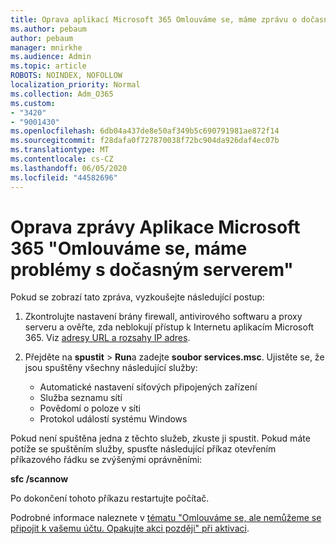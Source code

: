 ```yaml
---
title: Oprava aplikací Microsoft 365 Omlouváme se, máme zprávu o dočasných problémech se serverem
ms.author: pebaum
author: pebaum
manager: mnirkhe
ms.audience: Admin
ms.topic: article
ROBOTS: NOINDEX, NOFOLLOW
localization_priority: Normal
ms.collection: Adm_O365
ms.custom:
- "3420"
- "9001430"
ms.openlocfilehash: 6db04a437de8e50af349b5c690791981ae872f14
ms.sourcegitcommit: f28dafa0f727870038f72bc904da926daf4ec07b
ms.translationtype: MT
ms.contentlocale: cs-CZ
ms.lasthandoff: 06/05/2020
ms.locfileid: "44582696"
---
```

# <a name="fixing-the-microsoft-365-apps-sorry-we-are-having-temporary-server-issues-message"></a>Oprava zprávy Aplikace Microsoft 365 "Omlouváme se, máme problémy s dočasným serverem"

Pokud se zobrazí tato zpráva, vyzkoušejte následující postup:

1. Zkontrolujte nastavení brány firewall, antivirového softwaru a proxy serveru a ověřte, zda neblokují přístup k Internetu aplikacím Microsoft 365. Viz [adresy URL a rozsahy IP adres](https://docs.microsoft.com/office365/enterprise/urls-and-ip-address-ranges).

2. Přejděte na **spustit**  >  **Run**a zadejte **soubor services.msc**. Ujistěte se, že jsou spuštěny všechny následující služby:
    - Automatické nastavení síťových připojených zařízení
    - Služba seznamu sítí
    - Povědomí o poloze v síti
    - Protokol událostí systému Windows

Pokud není spuštěna jedna z těchto služeb, zkuste ji spustit. Pokud máte potíže se spuštěním služby, spusťte následující příkaz otevřením příkazového řádku se zvýšenými oprávněními:

**sfc /scannow**

Po dokončení tohoto příkazu restartujte počítač.

Podrobné informace naleznete v [tématu "Omlouváme se, ale nemůžeme se připojit k vašemu účtu. Opakujte akci později" při aktivaci](https://docs.microsoft.com/office/troubleshoot/activation-installation/issue-when-activate-office-from-office-365).